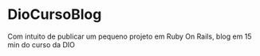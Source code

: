 # DioCursoBlog
Com intuito de publicar um pequeno projeto em Ruby On Rails, blog em 15 min do curso da DIO
